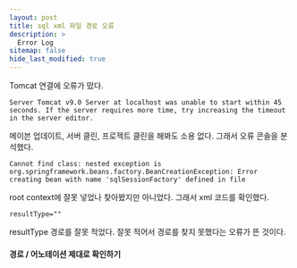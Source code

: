 ```yaml
---
layout: post
title: sql xml 파일 경로 오류
description: >
  Error Log
sitemap: false
hide_last_modified: true
---
```


Tomcat 연결에 오류가 떴다.

``Server Tomcat v9.0 Server at localhost was unable to start within 45 seconds. If the server requires more time, try increasing the timeout in the server editor.``

메이븐 업데이트, 서버 클린, 프로젝트 클린을 해봐도 소용 없다.
그래서 오류 콘솔을 분석했다.

``Cannot find class: nested exception is org.springframework.beans.factory.BeanCreationException: Error creating bean with name 'sqlSessionFactory' defined in file``

root context에 잘못 넣었나 찾아봤지만 아니었다.
그래서 xml 코드를 확인했다.

``resultType=""``

resultType 경로를 잘못 적었다.
잘못 적어서 경로를 찾지 못했다는 오류가 뜬 것이다.

#### 경로 / 어노테이션 제대로 확인하기